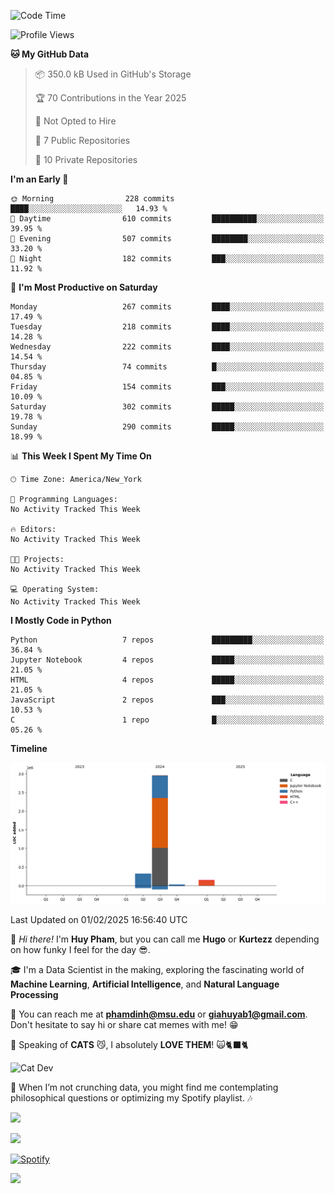 <!--START_SECTION:waka-->
![Code Time](http://img.shields.io/badge/Code%20Time-0%20secs-blue)

![Profile Views](http://img.shields.io/badge/Profile%20Views-0-blue)

**🐱 My GitHub Data** 

> 📦 350.0 kB Used in GitHub's Storage 
 > 
> 🏆 70 Contributions in the Year 2025
 > 
> 🚫 Not Opted to Hire
 > 
> 📜 7 Public Repositories 
 > 
> 🔑 10 Private Repositories 
 > 
**I'm an Early 🐤** 

```text
🌞 Morning                228 commits         ████░░░░░░░░░░░░░░░░░░░░░   14.93 % 
🌆 Daytime                610 commits         ██████████░░░░░░░░░░░░░░░   39.95 % 
🌃 Evening                507 commits         ████████░░░░░░░░░░░░░░░░░   33.20 % 
🌙 Night                  182 commits         ███░░░░░░░░░░░░░░░░░░░░░░   11.92 % 
```
📅 **I'm Most Productive on Saturday** 

```text
Monday                   267 commits         ████░░░░░░░░░░░░░░░░░░░░░   17.49 % 
Tuesday                  218 commits         ████░░░░░░░░░░░░░░░░░░░░░   14.28 % 
Wednesday                222 commits         ████░░░░░░░░░░░░░░░░░░░░░   14.54 % 
Thursday                 74 commits          █░░░░░░░░░░░░░░░░░░░░░░░░   04.85 % 
Friday                   154 commits         ███░░░░░░░░░░░░░░░░░░░░░░   10.09 % 
Saturday                 302 commits         █████░░░░░░░░░░░░░░░░░░░░   19.78 % 
Sunday                   290 commits         █████░░░░░░░░░░░░░░░░░░░░   18.99 % 
```


📊 **This Week I Spent My Time On** 

```text
🕑︎ Time Zone: America/New_York

💬 Programming Languages: 
No Activity Tracked This Week

🔥 Editors: 
No Activity Tracked This Week

🐱‍💻 Projects: 
No Activity Tracked This Week

💻 Operating System: 
No Activity Tracked This Week
```

**I Mostly Code in Python** 

```text
Python                   7 repos             █████████░░░░░░░░░░░░░░░░   36.84 % 
Jupyter Notebook         4 repos             █████░░░░░░░░░░░░░░░░░░░░   21.05 % 
HTML                     4 repos             █████░░░░░░░░░░░░░░░░░░░░   21.05 % 
JavaScript               2 repos             ███░░░░░░░░░░░░░░░░░░░░░░   10.53 % 
C                        1 repo              █░░░░░░░░░░░░░░░░░░░░░░░░   05.26 % 
```



**Timeline**

![Lines of Code chart](https://raw.githubusercontent.com/phamdinhgiahuy/phamdinhgiahuy/main/assets/bar_graph.png)


 Last Updated on 01/02/2025 16:56:40 UTC
<!--END_SECTION:waka-->

👋 *Hi there!* I'm **Huy Pham**, but you can call me **Hugo** or **Kurtezz** depending on how funky I feel for the day 😎.

🎓 I'm a Data Scientist in the making, exploring the fascinating world of **Machine Learning**, **Artificial Intelligence**, and **Natural Language Processing**

📧 You can reach me at **phamdinh@msu.edu** or **giahuyab1@gmail.com**. Don't hesitate to say hi or share cat memes with me! 😁  

🐾 Speaking of **CATS** 😼, I absolutely **LOVE THEM**! 🙀🐈‍⬛🐈

![Cat Dev](https://i.giphy.com/media/v1.Y2lkPTc5MGI3NjExN2RxbWxoaXlkNml5eDkwd3c1c2w4cmw2YWVwZGNpMmIycXJ1eGplNCZlcD12MV9pbnRlcm5hbF9naWZfYnlfaWQmY3Q9Zw/xT9IgIc0lryrxvqVGM/giphy.gif)

🌟 When I’m not crunching data, you might find me contemplating philosophical questions or optimizing my Spotify playlist. 🎶 

![](http://github-profile-summary-cards.vercel.app/api/cards/profile-details?username=phamdinhgiahuy&theme=gotham) 

![](http://github-profile-summary-cards.vercel.app/api/cards/stats?username=phamdinhgiahuy&theme=gotham) 

[![Spotify](https://spotify-github-profile.kittinanx.com/api/view.svg?uid=21qowdvr6qxjcrlpidccekbea&cover_image=false&theme=default&show_offline=false&background_color=067a68&interchange=false&bar_color=00ffff&bar_color_cover=true)](https://open.spotify.com/user/21qowdvr6qxjcrlpidccekbea)

![](https://komarev.com/ghpvc/?username=phamdinhgiahuy&style=plastic&abbreviated=true&color=008080)
